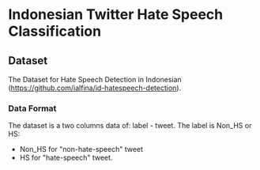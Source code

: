 # Indonesian Twitter Hate Speech Classification

## Dataset
The Dataset for Hate Speech Detection in Indonesian (https://github.com/ialfina/id-hatespeech-detection).

### Data Format
The dataset is a two columns data of: label - tweet.
The label is Non_HS or HS:

- Non_HS for "non-hate-speech" tweet
- HS for "hate-speech" tweet.

